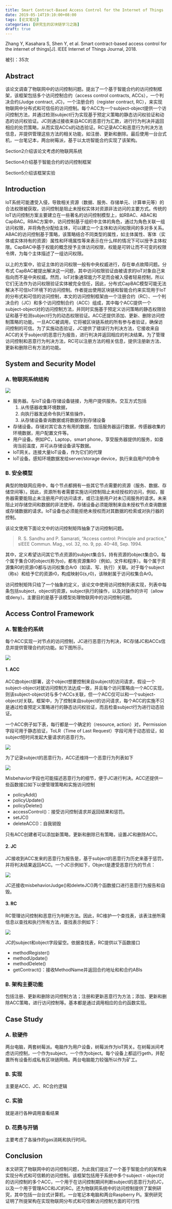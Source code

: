 ```yaml
---
title: Smart Contract-Based Access Control for the Internet of Things
date: 2019-05-14T19:10:00+08:00
tags: [论文笔记]
categories: [研究生的区块链学习之路]
draft: true
---
```


Zhang Y, Kasahara S, Shen Y, et al. Smart contract-based access control for the internet of things[J]. IEEE Internet of Things Journal, 2018.

被引：35次

## Abstract

该论文调查了物联网中的访问控制问题。提出了一个基于智能合约的访问控制框架，该框架包括多个访问控制合约（access control contracts, ACCs），一个判决合约(Judge contract, JC)，一个注册合约（register contract, RC），来实现物联网中分布式和可信任的访问控制。每个ACC为一个subject-object提供一个访问控制方法，并通过检测subject行为实现基于预定义策略的静态访问权验证和动态的访问权验证。JC则通过接收来自ACC的恶意行为汇款，进行行为判决并返回相应的处罚策略，从而实现ACCs的动态验证。RC记录ACC和恶意行为判决方法信息，并提供管理这些方法的相关功能，如注册、更新和删除。最后使用一台台式机，一台笔记本，两台树莓派，基于以太坊智能合约实现了该架构。

Section2介绍该论文考虑的物联网系统

Section4介绍基于智能合约的访问控制框架

Section5介绍该框架实验

## Introduction

IoT系统可能遭受入侵，导致相关资源（数据、服务、存储单元、计算单元等）的合法权限被获取，访问控制是阻止未授权实体对资源非法访问的主要方式。传统的IoT访问控制方案主要建立在一些著名的访问控制模型上，如RBAC、ABAC和CapBAC。RBAC方案中，访问控制基于组织中主体的角色，通过为角色关联一组访问权限，并将角色分配给主体，可以建立一个主体和访问权限间的多对多关系。ABAC的访问控制基于策略，该策略结合不同类型的属性，如主体属性、客体（实体或实体持有的资源）属性和环境属性等来表示在什么样的情况下可以授予主体权限。CapBAC中基于权能的概念授予主体访问权限，权能是可转让而不可变的权限令牌，为每个主体描述了一组访问权限。

以上的方案中，验证主体的访问权限一般有中央权威进行，存在单点故障问题。分布式 CapBAC被提出解决这一问题，其中访问权限验证由被请求的IoT对象自己来指向而不是中央权威。然而，IoT对象通常能力不足而会被入侵者轻易控制，所以它们无法作为访问权限验证实体被完全信任，因此，分布式CapBAC模型可能无法解决不可信IoT环境下的访问控制。作者提出使用区块链和智能合约来实现用于IoT的分布式和可信的访问控制，本文的访问控制框架由一个注册合约（RC）、一个判决合约（JC）和多个访问控制合约（ACC）组成，其中每个ACC提供一个subject-object对的访问控制方法，并同时实施基于预定义访问策略的静态权限验证和基于检测subject行为的动态权限验证。ACC还提供添加、更新、删除访问控制策略的功能。一旦ACC被调用，它将被区块链系统的所有参与者验证，确保访问控制的可信。为了实施动态验证，JC提供了错误行为判决方法，它接收来自ACC的关于subject的恶意行为报告，进行判决并返回相应的判决结果。为了管理访问控制和恶意行为判决方法，RC可以注册方法的相关信息，提供注册新方法、更新和删除已有方法的功能。

## System and Security Model

### A. 物联网系统结构

![](https://ieeexplore.ieee.org/mediastore_new/IEEE/content/media/6488907/8709863/8386853/zhang1-2847705-small.gif)

- 服务器。与IoT设备/存储设备链接，为用户提供服务。交互方式包括
  1. 从传感器收集环境数据，
  2. 向执行器发送命令执行某些操作，
  3. 从存储设备查询数据或将数据存到存储设备
- 存储设备。存储对其它各方有用的数据，包括服务器运行数据，传感器收集的环境数据，用户配置文件等。
- 用户设备。例如PC，Laptop，smart phone，享受服务器提供的服务，如查询当前温度，并可从存储设备读写数据。
- IoT网关。连接大量IoT设备，作为它们的代理
- IoT设备。感知环境数据发给server/storage device，执行来自用户的命令

### B. 安全模型

典型的物联网应用中，每个节点都拥有一些其它节点需要的资源（服务、数据、存储空间等）。因此，资源所有者需要实施访问控制阻止未经授权的访问，例如，服务器需要能阻止未注册用户的访问请求，或已注册用户对未订阅服务的请求。未来阻止对存储空间和数据的非法使用，存储设备必须能限制来自未授权节点查询数据或存储数据的请求。IoT设备也必须能拒绝未授权而对其数据的检索或对执行器的控制。

该论文使用下面论文中的访问控制矩阵抽象了访问控制问题。

> R. S. Sandhu and P. Samarati, “Access control: Principle and practice,” sIEEE Commun. Mag., vol. 32, no. 9, pp. 40–48, Sep. 1994.

其中，定义希望访问其它节点资源的subject集合S，持有资源的object集合O。每个属于集合O的object(称为o)，都有资源集R0（例如，文件和程序）。每个属于资源集R0的资源r0都与访问权集合Ar0（如读、写、执行）关联。对于每个subject（称s）和给予它的资源r0，构成映射G(s,r0)，该映射属于访问权集合Ar0。

访问控制矩阵只给了一个抽象的定义，该论文中使用访问控制列表实现，列表中每条包括subject，object的资源，subject执行的操作，以及对操作的许可（allow或deny）。主要目的是基于该模型处理物联网中的访问控制问题。

## Access Control Framework

### A. 智能合约系统

每个ACC实现一对节点的访问控制，JC进行恶意行为判决，RC存储JC和ACCs信息并提供管理合约的功能。如下图所示。

![](https://ieeexplore.ieee.org/mediastore_new/IEEE/content/media/6488907/8709863/8386853/zhang3-2847705-small.gif)

#### 1. ACC

ACC由object部署，这个object想要控制来自subject的访问请求，假设一个subject-object对就访问控制方法达成一致，并且每个访问策略由一个ACC实现，则该subject-object对与多个ACCs关联，但一个ACC仅可以和一个subject-object对关联。框架中，为了控制来自subject的访问请求，每个ACC的实施不只是通过检查预定义策略进行的静态访问权验证，而且检查subject行为进行动态验证。

一个ACC例子如下表，每行都是一个确定的（resource, action）对，Permission字段可用于静态验证，ToLR（Time of Last Request）字段可用于动态验证，如subject短时间发起大量请求的恶意行为。

![](https://ieeexplore.ieee.org/mediastore_new/IEEE/content/media/6488907/8709863/8386853/zhang.t1-2847705-small.gif)

为了记录subject的恶意行为，ACC还维持一个恶意行为列表如下

![](https://ieeexplore.ieee.org/mediastore_new/IEEE/content/media/6488907/8709863/8386853/zhang.t2-2847705-small.gif)

Misbehavior字段也可能描述恶意行为的细节，便于JC进行判决。ACC还提供一些函数接口如下以便管理策略和实施访问控制

- policyAdd()
- policyUpdate()
- policyDelete()
- accessControl()：接受访问控制请求并返回结果和惩罚。
- setJC()
- deleteACC()：自我销毁

只有ACC创建者可以添加新策略，更新和删除已有策略，设置JC和删除ACC。

#### 2. JC

JC接收到ACC发来的恶意行为报告是，基于subject的恶意行为历史来基于惩罚，并将判决结果返回ACC。一个JC示例如下，Object是遭受恶意行为的节点：

![](https://ieeexplore.ieee.org/mediastore_new/IEEE/content/media/6488907/8709863/8386853/zhang4-2847705-small.gif)

JC还接收misbehaviorJudge()和deleteJC()两个函数接口进行恶意行为报告和自毁。

#### 3. RC

RC管理访问控制和恶意行为判断方法。因此，RC维护一个查找表，该表注册所需信息以查找和执行所有方法，查找表示例如下：

![](https://ieeexplore.ieee.org/mediastore_new/IEEE/content/media/6488907/8709863/8386853/zhang.t3-2847705-small.gif)

JC的subject和object字段留空。依据查找表，RC提供以下函数接口

- methodRegister()
- methodUpdate()
- methodDelete()
- getContract()：接收MethodName并返回合约地址和和合约ABIs

### B. 架构主要功能

包括注册、更新和删除访问控制方法；注册和更新恶意行为方法；添加、更新和删除ACC策略，进行访问控制等。基本都是通过调用相应的合约函数实现。

## Case Study

### A. 软硬件

两台电脑，两套树莓派。电脑作为用户设备，树莓派作为IoT网关。在树莓派间考虑访问控制，一个作为subject，一个作为object。每个设备上都运行geth，并配置所有设备形成私有区块链网络。两台电脑能力较强所以作为矿工。

### B. 实现

主要是ACC、JC、RC合约逻辑

### C. 实验

就是进行各种调用查看结果

### D. 花费与开销

主要考虑了各操作的gas消耗和执行时间。

## Conclusion

本文研究了物联网中的访问控制问题，为此我们提出了一个基于智能合约的架构来实现分布式和可信赖的访问控制。该框架包括用于系统中多个subject - object对的访问控制的多个ACC，一个用于在访问控制期间判断subject的恶意行为的JC，以及一个用于管理ACC和JC的RC。还为物联网系统中的访问控制提供了案例研究，其中包括一台台式计算机，一台笔记本电脑和两台Raspberry Pi。案例研究证明了所提架构在实现物联网分布式和可信赖访问控制方面的可行性
